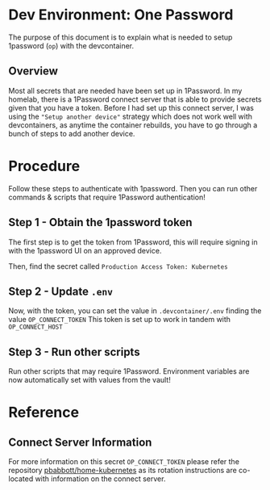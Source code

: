 # Dev Environment: One Password

The purpose of this document is to explain what is needed to setup 1password (`op`) with the devcontainer.

## Overview

Most all secrets that are needed have been set up in 1Password. In my homelab, there is a 1Password connect server that is able to provide secrets given that you have a token. Before I had set up this connect server, I was using the `"Setup another device"` strategy which does not work well with devcontainers, as anytime the container rebuilds, you have to go through a bunch of steps to add another device.

# Procedure

Follow these steps to authenticate with 1password. Then you can run other commands & scripts that require 1Password authentication!

## Step 1 - Obtain the 1password token

The first step is to get the token from 1Password, this will require signing in with the 1password UI on an approved device.

Then, find the secret called `Production Access Token: Kubernetes`

## Step 2 - Update `.env`

Now, with the token, you can set the value in `.devcontainer/.env` finding the value `OP_CONNECT_TOKEN`
This token is set up to work in tandem with `OP_CONNECT_HOST`

## Step 3 - Run other scripts

Run other scripts that may require 1Password. Environment variables are now automatically set with values from the vault!

# Reference

## Connect Server Information

For more information on this secret `OP_CONNECT_TOKEN` please refer the repository [pbabbott/home-kubernetes](https://github.com/pbabbott/home-kubernetes) as its rotation instructions are co-located with information on the connect server.
